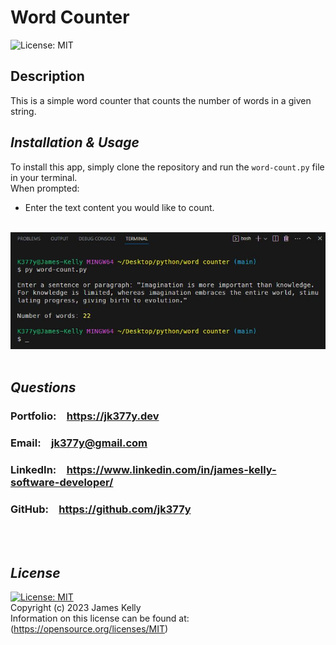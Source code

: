 # Word Counter
![License: MIT](https://img.shields.io/badge/License-MIT-blue.svg)

## Description
This is a simple word counter that counts the number of words in a given string.

## *Installation & Usage*
To install this app, simply clone the repository and run the `word-count.py` file in your terminal.
<br>
When prompted:<br>
 - Enter the text content you would like to count.<br>
<br>

<img src="images/screenshot.JPG" alt="screenshot" width="700" />
<br>
<br>

## *Questions*
<h3>Portfolio:&emsp;<a href="https://jk377y.dev" target="_blank">https://jk377y.dev</a></h3>
<h3>Email:&emsp;<a href="mailto:jk377y@gmail.com" target="_blank">jk377y@gmail.com</a></h3>
<h3>LinkedIn:&emsp;<a href="https://www.linkedin.com/in/james-kelly-software-developer/" target="_blank">https://www.linkedin.com/in/james-kelly-software-developer/</a></h3>
<h3>GitHub:&emsp;<a href="https://github.com/jk377y" target="_blank">https://github.com/jk377y</a></h3>
<br>
<br>

## *License*
[![License: MIT](https://img.shields.io/badge/License-MIT-blue.svg)](https://opensource.org/licenses/MIT)
<br>Copyright (c) 2023 James Kelly
<br>Information on this license can be found at: (https://opensource.org/licenses/MIT)